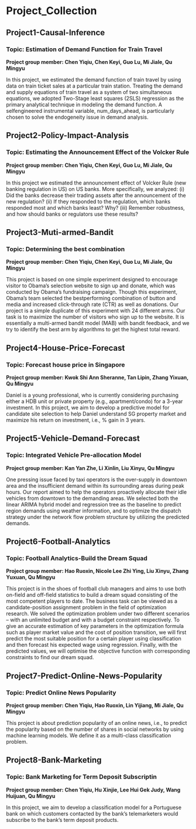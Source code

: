 # Project_Collection

## Project1-Causal-Inference
### Topic: Estimation of Demand Function for Train Travel
**Project group member: Chen Yiqiu, Chen Keyi, Guo Lu, Mi Jiale, Qu Mingyu**

In this project, we estimated the demand function of train travel by using data on train ticket sales at a particular train station. Treating the demand and supply equations of train travel as a system of two simultaneous equations, we adopted Two-Stage least squares (2SLS) regression as the primary analytical technique in modeling the demand function. A selfengineered instrumental variable, num_days_ahead, is particularly chosen to solve the endogeneity issue in demand analysis.

## Project2-Policy-Impact-Analysis
### Topic: Estimating the Announcement Effect of the Volcker Rule
**Project group member: Chen Yiqiu, Chen Keyi, Guo Lu, Mi Jiale, Qu Mingyu**

In this project we estimated the announcement effect of Volcker Rule (new banking regulation in US) on US banks. More specifically, we analyzed:
(i) Did the banks decrease their trading assets after the announcement of the new regulation?
(ii) If they responded to the regulation, which banks responded most and which banks least? Why?
(iii) Remember robustness, and how should banks or regulators use these results?

## Project3-Muti-armed-Bandit
### Topic: Determining the best combination 
**Project group member: Chen Yiqiu, Chen Keyi, Guo Lu, Mi Jiale, Qu Mingyu**

This project is based on one simple experiment designed to encourage visitor to Obama’s selection website to sign up and donate, which was conducted by Obama’s fundraising campaign. Though this experiment, Obama’s team selected the bestperforming combination of button and media and increased click-through rate (CTR) as well as donations. Our project is a simple duplicate of this experiment with 24 different arms. Our task is to maximize the number of visitors who sign up to the website. It is essentially a multi-armed bandit model (MAB) with bandit feedback, and we try to identify the best arm by algorithms to get the highest total reward.

## Project4-House-Price-Forecast
### Topic: Forecast house price in Singapore
**Project group member: Kwok Shi Ann Sheranne, Tan Lipin, Zhang Yixuan, Qu Mingyu**

Daniel is a young professional, who is currently considering purchasing either a HDB unit or private property (e.g., apartment/condo) for a 3-year investment. In this project, we aim to develop a predictive model for candidate site selection to help Daniel understand SG property market and maximize his return on investment, i.e., % gain in 3 years.

## Project5-Vehicle-Demand-Forecast
### Topic: Integrated Vehicle Pre-allocation Model
**Project group member: Kan Yan Zhe, Li Xinlin, Liu Xinyu, Qu Mingyu**

One pressing issue faced by taxi operators is the over-supply in downtown area and the insufficient demand within its surrounding areas during peak hours. Our report aimed to help the operators proactively allocate their idle vehicles from downtown to the demanding areas. We selected both the linear ARIMA hybrid model and regression tree as the baseline to predict region demands using weather information, and to optimize the dispatch strategy under the network flow problem structure by utilizing the predicted demands. 

## Project6-Football-Analytics
### Topic: Football Analytics-Build the Dream Squad
**Project group member: Hao Ruoxin, Nicole Lee Zhi Ying, Liu Xinyu, Zhang Yuxuan, Qu Mingyu**

This project is in the shoes of football club managers and aims to use both on-field and off-field statistics to build a dream squad consisting of the most competent players to date. The business task can be viewed as a candidate-position assignment problem in the field of optimization research. We solved the optimization problem under two different scenarios – with an unlimited budget and with a budget constraint respectively. To give an accurate estimation of key parameters in the optimization formula such as player market value and the cost of position transition, we will first predict the most suitable position for a certain player using classification and then forecast his expected wage using regression. Finally, with the predicted values, we will optimise the objective function with corresponding constraints to find our dream squad.

## Project7-Predict-Online-News-Popularity
### Topic: Predict Online News Popularity
**Project group member: Chen Yiqiu, Hao Ruoxin, Lin Yijiang, Mi Jiale, Qu Mingyu**

This project is about prediction popularity of an online news, i.e., to predict the popularity based on the number of shares in social networks by using machine learning models. We define it as a multi-class classification problem.

## Project8-Bank-Marketing
### Topic: Bank Marketing for Term Deposit Subscriptin
**Project group member: Chen Yiqiu, Hu Xinjie, Lee Hui Gek Judy, Wang Huijuan, Qu Mingyu**

In this project, we aim to develop a classification model for a Portuguese bank on which customers contacted by the bank’s telemarketers would subscribe to the bank’s term deposit products.
